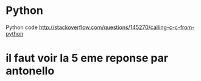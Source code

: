 # Python
Python code
http://stackoverflow.com/questions/145270/calling-c-c-from-python
# il faut voir la 5 eme reponse par antonello
